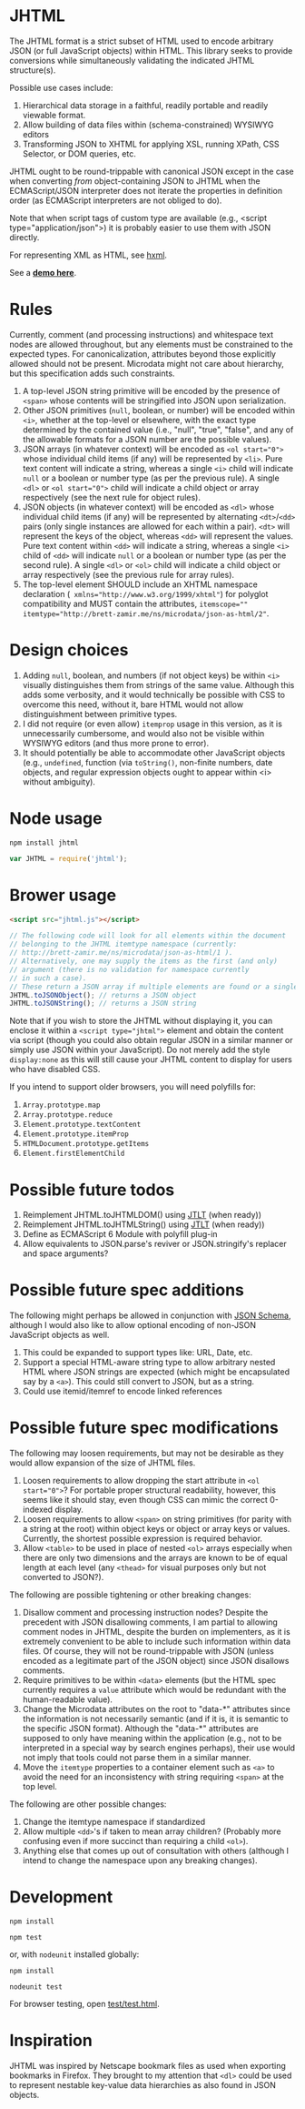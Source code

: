 # JHTML

The JHTML format is a strict subset of HTML used to encode arbitrary JSON (or full JavaScript objects) within HTML. This library seeks to provide conversions while simultaneously validating the indicated JHTML structure(s).

Possible use cases include:

1. Hierarchical data storage in a faithful, readily portable and readily viewable format.
1. Allow building of data files within (schema-constrained) WYSIWYG editors
1. Transforming JSON to XHTML for applying XSL, running XPath, CSS Selector, or DOM queries, etc.

JHTML ought to be round-trippable with canonical JSON except in the case when converting *from* object-containing JSON to JHTML when the ECMAScript/JSON interpreter does not iterate the properties in definition order (as ECMAScript interpreters are not obliged to do).

Note that when script tags of custom type are available (e.g., &lt;script type="application/json"&gt;) it is probably easier to use them with JSON directly.

For representing XML as HTML, see [hxml](https://github.com/brettz9/hxml).

See a **[demo here](http://brettz9.github.io/jhtml/)**.

# Rules

Currently, comment (and processing instructions) and whitespace text nodes are allowed throughout, but any elements must be constrained to the expected types. For canonicalization, attributes beyond those explicitly allowed should not be present. Microdata might not care about hierarchy, but this specification adds such constraints.

1. A top-level JSON string primitive will be encoded by the presence of `<span>` whose contents will be stringified into JSON upon serialization.
1. Other JSON primitives (`null`, boolean, or number) will be encoded within `<i>`, whether at the top-level or elsewhere, with the exact type determined by the contained value (i.e., "null", "true", "false", and any of the allowable formats for a JSON number are the possible values).
1. JSON arrays (in whatever context) will be encoded as `<ol start="0">` whose individual child items (if any) will be represented by `<li>`. Pure text content will indicate a string, whereas a single `<i>` child will indicate `null` or a boolean or number type (as per the previous rule). A single `<dl>` or `<ol start="0">` child will indicate a child object or array respectively (see the next rule for object rules).
1. JSON objects (in whatever context) will be encoded as `<dl>` whose individual child items (if any) will be represented by alternating `<dt>`/`<dd>` pairs (only single instances are allowed for each within a pair). `<dt>` will represent the keys of the object, whereas `<dd>` will represent the values. Pure text content within `<dd>` will indicate a string, whereas a single `<i>` child of `<dd>` will indicate `null` or a boolean or number type (as per the second rule). A single `<dl>` or `<ol>` child will indicate a child object or array respectively (see the previous rule for array rules).
1. The top-level element SHOULD include an XHTML namespace declaration (` xmlns="http://www.w3.org/1999/xhtml"`) for polyglot compatibility and MUST contain the attributes, `itemscope="" itemtype="http://brett-zamir.me/ns/microdata/json-as-html/2"`.

# Design choices

1. Adding `null`, boolean, and numbers (if not object keys) be within `<i>` visually distinguishes them from strings of the same value. Although this adds some verbosity, and it would technically be possible with CSS to overcome this need, without it, bare HTML would not allow distinguishment between primitive types.
1. I did not require (or even allow) `itemprop` usage in this version, as it is unnecessarily cumbersome, and would also not be visible within WYSIWYG editors (and thus more prone to error).
1. It should potentially be able to accommodate other JavaScript objects (e.g., `undefined`, function (via `toString()`, non-finite numbers, date objects, and regular expression objects ought to appear within &lt;i&gt; without ambiguity).

# Node usage

```shell
npm install jhtml
```

```js
var JHTML = require('jhtml');
```

# Brower usage

```html
<script src="jhtml.js"></script>
```

```javascript
// The following code will look for all elements within the document
// belonging to the JHTML itemtype namespace (currently:
// http://brett-zamir.me/ns/microdata/json-as-html/1 ).
// Alternatively, one may supply the items as the first (and only)
// argument (there is no validation for namespace currently
// in such a case).
// These return a JSON array if multiple elements are found or a single object otherwise
JHTML.toJSONObject(); // returns a JSON object
JHTML.toJSONString(); // returns a JSON string
```

Note that if you wish to store the JHTML without displaying it,
you can enclose it within a `<script type="jhtml">` element and
obtain the content via script (though you could also obtain
regular JSON in a similar manner or simply use JSON within
your JavaScript). Do not merely add the style `display:none` as
this will still cause your JHTML content to display for users
who have disabled CSS.

If you intend to support older browsers, you will need polyfills for:

1. `Array.prototype.map`
1. `Array.prototype.reduce`
1. `Element.prototype.textContent`
1. `Element.prototype.itemProp`
1. `HTMLDocument.prototype.getItems`
1. `Element.firstElementChild`

# Possible future todos

1. Reimplement JHTML.toJHTMLDOM() using [JTLT](https://github.com/brettz9/jtlt/) (when ready))
1. Reimplement JHTML.toJHTMLString() using [JTLT](https://github.com/brettz9/jtlt/) (when ready))
1. Define as ECMAScript 6 Module with polyfill plug-in
1. Allow equivalents to JSON.parse's reviver or JSON.stringify's replacer and space arguments?

# Possible future spec additions

The following might perhaps be allowed in conjunction with [JSON Schema](http://json-schema.org/), although I would also like to allow optional encoding of non-JSON JavaScript objects as well.

1. This could be expanded to support types like: URL, Date, etc.
1. Support a special HTML-aware string type to allow arbitrary nested HTML where JSON strings are expected (which might be encapsulated say by a `<a>`). This could still convert to JSON, but as a string.
1. Could use itemid/itemref to encode linked references

# Possible future spec modifications

The following may loosen requirements, but may not be desirable as they would allow expansion of the size of JHTML files.

1. Loosen requirements to allow dropping the start attribute in `<ol start="0">`? For portable proper structural readability, however, this seems like it should stay, even though CSS can mimic the correct 0-indexed display.
1. Loosen requirements to allow `<span>` on string primitives (for parity with a string at the root) within object keys or object or array keys or values. Currently, the shortest possible expression is required behavior.
1. Allow `<table>` to be used in place of nested `<ol>` arrays especially when there are only two dimensions and the arrays are known to be of equal length at each level (any `<thead>` for visual purposes only but not converted to JSON?).

The following are possible tightening or other breaking changes:

1. Disallow comment and processing instruction nodes? Despite the precedent with JSON disallowing comments, I am partial to allowing comment nodes in JHTML, despite the burden on implementers, as it is extremely convenient to be able to include such information within data files. Of course, they will not be round-trippable with JSON (unless encoded as a legitimate part of the JSON object) since JSON disallows comments.
1. Require primitives to be within `<data>` elements (but the HTML spec currently requires a `value` attribute which would be redundant with the human-readable value).
1. Change the Microdata attributes on the root to "data-\*" attributes since the information is not necessarily semantic (and if it is, it is semantic to the specific JSON format). Although the "data-\*" attributes are supposed to only have meaning within the application (e.g., not to be interpreted in a special way by search engines perhaps), their use would not imply that tools could not parse them in a similar manner.
1. Move the `itemtype` properties to a container element such as `<a>` to avoid the need for an inconsistency with string requiring `<span>` at the top level.

The following are other possible changes:

1. Change the itemtype namespace if standardized
1. Allow multiple `<dd>`'s if taken to mean array children? (Probably more confusing even if more succinct than requiring a child `<ol>`).
1. Anything else that comes up out of consultation with others (although I intend to change the namespace upon any breaking changes).

# Development

```shell
npm install

npm test
```

or, with `nodeunit` installed globally:

```shell
npm install

nodeunit test
```

For browser testing, open [test/test.html](test/test.html).

# Inspiration

JHTML was inspired by Netscape bookmark files as used when exporting bookmarks in Firefox. They brought to my attention that `<dl>` could be used to represent nestable key-value data hierarchies as also found in JSON objects.
